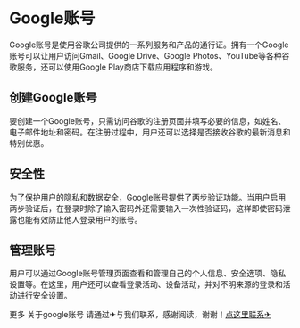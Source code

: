 # Google账号

Google账号是使用谷歌公司提供的一系列服务和产品的通行证。拥有一个Google账号可以让用户访问Gmail、Google Drive、Google Photos、YouTube等各种谷歌服务，还可以使用Google Play商店下载应用程序和游戏。

## 创建Google账号

要创建一个Google账号，只需访问谷歌的注册页面并填写必要的信息，如姓名、电子邮件地址和密码。在注册过程中，用户还可以选择是否接收谷歌的最新消息和特别优惠。

## 安全性

为了保护用户的隐私和数据安全，Google账号提供了两步验证功能。当用户启用两步验证后，在登录时除了输入密码外还需要输入一次性验证码，这样即使密码泄露也能有效防止他人登录用户的账号。

## 管理账号

用户可以通过Google账号管理页面查看和管理自己的个人信息、安全选项、隐私设置等。在这里，用户还可以查看登录活动、设备活动，并对不明来源的登录和活动进行安全设置。

更多 关于google账号 请通过✈与我们联系，感谢阅读，谢谢！[点这里联系✈](https://bbd.k02.cc)